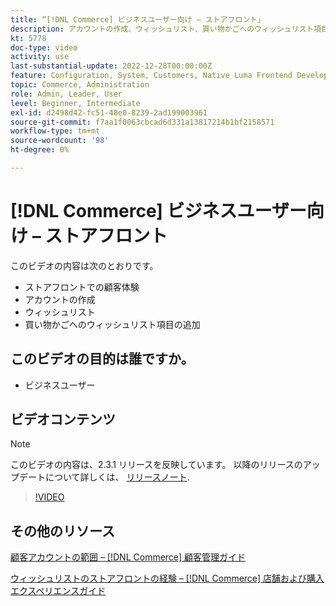 ```yaml
---
title: “[!DNL Commerce] ビジネスユーザー向け – ストアフロント」
description: アカウントの作成、ウィッシュリスト、買い物かごへのウィッシュリスト項目の追加など、ストアフロントの顧客体験について説明します
kt: 5778
doc-type: video
activity: use
last-substantial-update: 2022-12-28T00:00:00Z
feature: Configuration, System, Customers, Native Luma Frontend Development, Page Content, Site Navigation
topic: Commerce, Administration
role: Admin, Leader, User
level: Beginner, Intermediate
exl-id: d2498d42-fc51-48e0-8239-2ad199003961
source-git-commit: f7aa1f0063cbcad6d331a13817214b1bf2158571
workflow-type: tm+mt
source-wordcount: '98'
ht-degree: 0%

---
```


# [!DNL Commerce] ビジネスユーザー向け – ストアフロント

このビデオの内容は次のとおりです。

- ストアフロントでの顧客体験
- アカウントの作成
- ウィッシュリスト
- 買い物かごへのウィッシュリスト項目の追加

## このビデオの目的は誰ですか。

- ビジネスユーザー

## ビデオコンテンツ

>[!NOTE]
>
>このビデオの内容は、2.3.1 リリースを反映しています。 以降のリリースのアップデートについて詳しくは、 [リリースノート](https://experienceleague.adobe.com/docs/commerce-operations/release/notes/overview.html).

>[!VIDEO](https://video.tv.adobe.com/v/36188?quality=12&learn=on)

## その他のリソース

[顧客アカウントの範囲 –  [!DNL Commerce] 顧客管理ガイド](https://experienceleague.adobe.com/docs/commerce-admin/customers/customer-accounts/customer-account-scope.html)

[ウィッシュリストのストアフロントの経験 –  [!DNL Commerce] 店舗および購入エクスペリエンスガイド](https://experienceleague.adobe.com/docs/commerce-admin/stores-sales/shopper-tools/wish-lists/wishlist-storefront.html)
